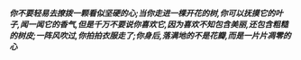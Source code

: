 ***你不要轻易去撩拨一颗看似坚硬的心;当你走进一棵开花的树,你可以抚摸它的叶子,闻一闻它的香气,但是千万不要说你喜欢它,因为喜欢不知包含美丽,还包含粗糙的树皮;一阵风吹过,你拍拍衣服走了;你身后,落满地的不是花瓣,而是一片片凋零的心***